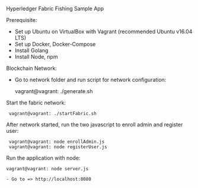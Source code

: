 Hyperledger Fabric Fishing Sample App

Prerequisite:

- Set up Ubuntu on VirtualBox with Vagrant (recommended Ubuntu v16.04 LTS)
- Set up Docker, Docker-Compose
- Install Golang
- Install Node, npm

Blockchain Network:

- Go to network folder and run script for network configuration:

     vagrant@vagrant: ./generate.sh

Start the fabric network:

     vagrant@vagrant: ./startFabric.sh

After network started, run the two javascript to enroll admin and register user:

     vagrant@vagrant: node enrollAdmin.js
     vagrant@vagrant: node registerUser.js

Run the application with node:

    vagrant@vagrant: node server.js

    - Go to => http://localhost:8080



